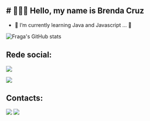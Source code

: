 ##  # 👩🏻‍💻 Hello, my name is  Brenda Cruz


- 🌱 I’m currently learning Java and Javascript ...  🚀





![Fraga's GitHub stats](https://github-readme-stats.vercel.app/api?username=brend4cruz&show_icons=true&theme=neon)






## Rede social:


  <a href="https://instagram.com/brenndacruuz" target="_blank"><img src="https://img.shields.io/badge/-Instagram-%23E4405F?style=for-the-badge&logo=instagram&logoColor=white" target="_blank"></a>

  <a href="https://discord.gg/wagxzStdcR" target="_blank"><img src="https://img.shields.io/badge/Discord-7289DA?style=for-the-badge&logo=discord&logoColor=white" target="_blank"></a> 





## Contacts:

<div> 
<a href = "mailto:brend4cruz@gmail.com"> <img src="https://img.shields.io/badge/Gmail-D14836?style=for-the-badge&logo=gmail&logoColor=white" target="_blank"></a>
<a href=" https://www.linkedin.com/in/brenndacruuz/" target="_blank"><img src="https://img.shields.io/badge/-LinkedIn-%230077B5?style=for-the-badge&logo=linkedin&logoColor=white"  target="_blank"></a> 
  
</div>&nbsp;&nbsp;


